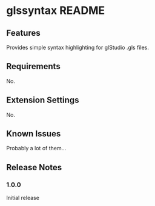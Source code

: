 # glssyntax README

## Features

Provides simple syntax highlighting for glStudio .gls files.

## Requirements

No.

## Extension Settings

No.

## Known Issues

Probably a lot of them...

## Release Notes

### 1.0.0

Initial release
